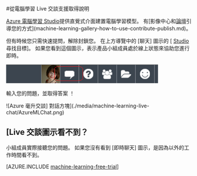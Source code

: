 <properties 
    pageTitle="從電腦學習 Live 交談支援取得說明 |Microsoft Azure" 
    description="取得即時說明電腦學習 Live 交談支援功能的雲端。" 
    services="machine-learning" 
    documentationCenter="" 
    authors="garyericson" 
    manager="opapel" 
    editor="cgronlun"/>
<tags 
    ms.service="machine-learning" 
    ms.workload="data-services" 
    ms.tgt_pltfrm="na" 
    ms.devlang="na" 
    ms.topic="article" 
    ms.date="09/29/2016" 
    ms.author="garye"/>
#<a name="get-help-from-machine-learning-live-chat-support"></a>從電腦學習 Live 交談支援取得說明

[Azure 電腦學習 Studio](machine-learning-what-is-ml-studio.md)提供直覺式介面建置電腦學習模型。 有[影像中心和[論壇](https://social.msdn.microsoft.com/forums/azure/home?forum=MachineLearning)引導您的方式](machine-learning-gallery-how-to-use-contribute-publish.md)。 

但有時候您只需快速提問，解除封鎖您。 在上方導覽中的 [聊天] 圖示的 [ [Studio](machine-learning-what-is-ml-studio.md)尋找目標]。  如果您看到這個圖示，表示產品小組成員處於線上狀態來協助您進行即時。

![Azure 毫升聊天室](./media/machine-learning-live-chat/AzureMLChatNavBar.png)

輸入您的問題，並取得答案 ！

![Azure 毫升交談] 對話方塊](./media/machine-learning-live-chat/AzureMLChat.png)

## <a name="dont-see-the-live-chat-icon"></a>[Live 交談圖示看不到？
小組成員實際接聽您的問題。 如果您沒有看到 [即時聊天] 圖示，是因為以外的工作時間看不到。 

[AZURE.INCLUDE [machine-learning-free-trial](../../includes/machine-learning-free-trial.md)] 
